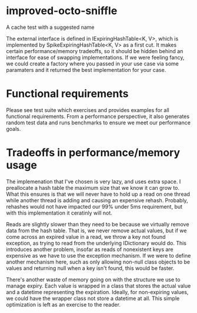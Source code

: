 # improved-octo-sniffle
A cache test with a suggested name

The external interface is defined in IExpiringHashTable<K, V>, which is implemented by SpikeExpiringHashTable<K, V> as a first cut.  It makes certain performance/memory tradeoffs, so it should be hidden behind an interface for ease of swapping implementations.  If we were feeling fancy, we could create a factory where you passed in your use case via some paramaters and it returned the best implementation for your case.

# Functional requirements

Please see test suite which exercises and provides examples for all functional requirements.  From a performance perspective, it also generates random test data and runs benchmarks to ensure we meet our performance goals.

# Tradeoffs in performance/memory usage

The implemenation that I've chosen is very lazy, and uses extra space.  I preallocate a hash table the maximum size that we know it can grow to.  What this ensures is that we will never have to hold up a read on one thread while another thread is adding and causing an expensive rehash.  Probably, rehashes would not have impacted our 99% under 5ms requirement, but with this implementation it ceratinly will not.

Reads are slightly slower than they need to be because we virtually remove data from the hash table.  That is, we never remove actual values, but if we come across an expired value in a read, we throw a key not found exception, as trying to read from the underlying IDictionary would do.  This introduces another problem, insofar as reads of nonexistent keys are expensive as we have to use the exception mechanism.  If we were to define another mechanism here, such as only allowing non-null class objects to be values and returning null when a key isn't found, this would be faster.

There's another waste of memory going on with the structure we use to manage expiry.  Each value is wrapped in a class that stores the actual value and a datetime representing the expiration.  Ideally, for non-expiring values, we could have the wrapper class not store a datetime at all.  This simple optimization is left as an exercise to the reader.
